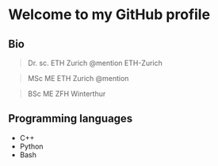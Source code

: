 # Welcome to my GitHub profile

## Bio

> Dr. sc. ETH Zurich @mention ETH-Zurich

> MSc ME ETH Zurich @mention

> BSc ME ZFH Winterthur

## Programming languages
- C++
- Python
- Bash
